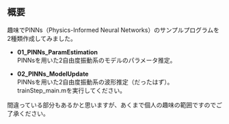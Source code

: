 ## 概要

趣味でPINNs（Physics-Informed Neural Networks）のサンプルプログラムを2種類作成してみました。

- **01_PINNs_ParamEstimation**  
  PINNsを用いた2自由度振動系のモデルのパラメータ推定。

- **02_PINNs_ModelUpdate**  
  PINNsを用いた2自由度振動系の波形推定（だったはず）。
  trainStep_main.mを実行してください。
  
間違っている部分もあるかと思いますが、あくまで個人の趣味の範囲ですのでご了承ください。

